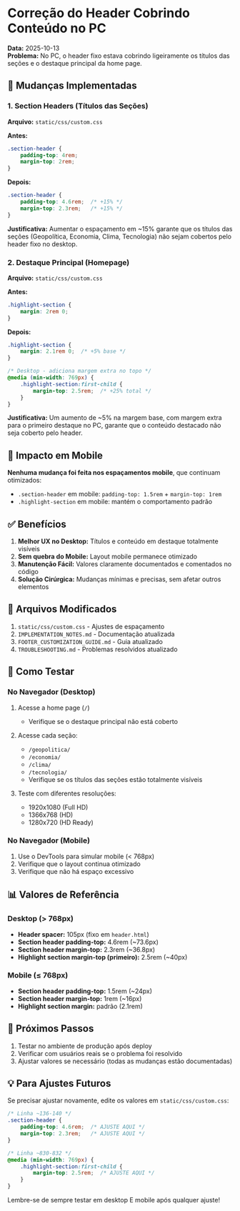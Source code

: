 # Correção do Header Cobrindo Conteúdo no PC

**Data:** 2025-10-13  
**Problema:** No PC, o header fixo estava cobrindo ligeiramente os títulos das seções e o destaque principal da home page.

## 🔧 Mudanças Implementadas

### 1. Section Headers (Títulos das Seções)
**Arquivo:** `static/css/custom.css`

**Antes:**
```css
.section-header {
    padding-top: 4rem;
    margin-top: 2rem;
}
```

**Depois:**
```css
.section-header {
    padding-top: 4.6rem;  /* +15% */
    margin-top: 2.3rem;   /* +15% */
}
```

**Justificativa:** Aumentar o espaçamento em ~15% garante que os títulos das seções (Geopolítica, Economia, Clima, Tecnologia) não sejam cobertos pelo header fixo no desktop.

### 2. Destaque Principal (Homepage)
**Arquivo:** `static/css/custom.css`

**Antes:**
```css
.highlight-section {
    margin: 2rem 0;
}
```

**Depois:**
```css
.highlight-section {
    margin: 2.1rem 0;  /* +5% base */
}

/* Desktop - adiciona margem extra no topo */
@media (min-width: 769px) {
    .highlight-section:first-child {
        margin-top: 2.5rem;  /* +25% total */
    }
}
```

**Justificativa:** Um aumento de ~5% na margem base, com margem extra para o primeiro destaque no PC, garante que o conteúdo destacado não seja coberto pelo header.

## 📱 Impacto em Mobile

**Nenhuma mudança foi feita nos espaçamentos mobile**, que continuam otimizados:
- `.section-header` em mobile: `padding-top: 1.5rem` + `margin-top: 1rem`
- `.highlight-section` em mobile: mantém o comportamento padrão

## ✅ Benefícios

1. **Melhor UX no Desktop:** Títulos e conteúdo em destaque totalmente visíveis
2. **Sem quebra do Mobile:** Layout mobile permanece otimizado
3. **Manutenção Fácil:** Valores claramente documentados e comentados no código
4. **Solução Cirúrgica:** Mudanças mínimas e precisas, sem afetar outros elementos

## 🎯 Arquivos Modificados

1. `static/css/custom.css` - Ajustes de espaçamento
2. `IMPLEMENTATION_NOTES.md` - Documentação atualizada
3. `FOOTER_CUSTOMIZATION_GUIDE.md` - Guia atualizado
4. `TROUBLESHOOTING.md` - Problemas resolvidos atualizado

## 🧪 Como Testar

### No Navegador (Desktop)

1. Acesse a home page (`/`)
   - Verifique se o destaque principal não está coberto
   
2. Acesse cada seção:
   - `/geopolitica/`
   - `/economia/`
   - `/clima/`
   - `/tecnologia/`
   - Verifique se os títulos das seções estão totalmente visíveis

3. Teste com diferentes resoluções:
   - 1920x1080 (Full HD)
   - 1366x768 (HD)
   - 1280x720 (HD Ready)

### No Navegador (Mobile)

1. Use o DevTools para simular mobile (< 768px)
2. Verifique que o layout continua otimizado
3. Verifique que não há espaço excessivo

## 📊 Valores de Referência

### Desktop (> 768px)
- **Header spacer:** 105px (fixo em `header.html`)
- **Section header padding-top:** 4.6rem (~73.6px)
- **Section header margin-top:** 2.3rem (~36.8px)
- **Highlight section margin-top (primeiro):** 2.5rem (~40px)

### Mobile (≤ 768px)
- **Section header padding-top:** 1.5rem (~24px)
- **Section header margin-top:** 1rem (~16px)
- **Highlight section margin:** padrão (2.1rem)

## 🔄 Próximos Passos

1. Testar no ambiente de produção após deploy
2. Verificar com usuários reais se o problema foi resolvido
3. Ajustar valores se necessário (todas as mudanças estão documentadas)

## 💡 Para Ajustes Futuros

Se precisar ajustar novamente, edite os valores em `static/css/custom.css`:

```css
/* Linha ~136-140 */
.section-header {
    padding-top: 4.6rem;  /* AJUSTE AQUI */
    margin-top: 2.3rem;   /* AJUSTE AQUI */
}

/* Linha ~830-832 */
@media (min-width: 769px) {
    .highlight-section:first-child {
        margin-top: 2.5rem;  /* AJUSTE AQUI */
    }
}
```

Lembre-se de sempre testar em desktop E mobile após qualquer ajuste!
